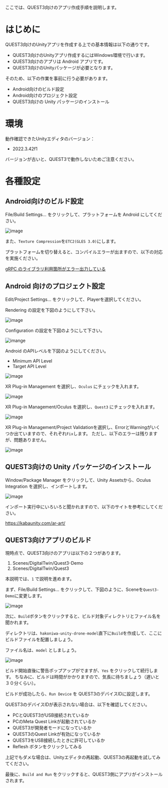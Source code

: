 ここでは、QUEST3向けのアプリ作成手順を説明します。

# はじめに

QUEST3向けのUnityアプリを作成する上での基本情報は以下の通りです。

- QUEST3向けのUnityアプリ作成するにはWindows環境で行います。
- QUEST3向けのアプリは Android アプリです。
- QUEST3向けのUnityパッケージが必要となります。

そのため、以下の作業を事前に行う必要があります。

- Android向けのビルド設定 
- Android向けのプロジェクト設定
- QUEST3向けの Unity パッケージのインストール

# 環境

動作確認できたUnityエディタのバージョン：

- 2022.3.42f1

バージョンが古いと、QUEST3で動作しないためご注意ください。

# 各種設定
## Android向けのビルド設定

File/Build Settings... をクリックして、プラットフォームを Android にしてください。

![image](./images/quest3/BuildSettings.png)

また、`Texture Compression`を`ETC2(GLES 3.0)`にします。

プラットフォームを切り替えると、コンパイルエラーが出ますので、以下の対応を実施ください。

[gRPC のライブラリ利用箇所がエラー出力している](https://github.com/toppers/hakoniwa-document/tree/main/troubleshooting/unity#grpc-%E3%81%AE%E3%83%A9%E3%82%A4%E3%83%96%E3%83%A9%E3%83%AA%E5%88%A9%E7%94%A8%E7%AE%87%E6%89%80%E3%81%8C%E3%82%A8%E3%83%A9%E3%83%BC%E5%87%BA%E5%8A%9B%E3%81%97%E3%81%A6%E3%81%84%E3%82%8B)

## Android 向けのプロジェクト設定

Edit/Project Settings... をクリックして、Playerを選択してください。

Rendering の設定を下図のようにして下さい。

![image](./images/quest3/Rendering.png)


Configuration の設定を下図のようにして下さい。

![imange](./images/quest3/Configuration.png)

Android のAPIレベルを下図のようにしてください。

- Minimum API Level
- Target API Level

![image](./images/quest3/APILevel.png)


XR Plug-in Management を選択し、`Oculus` にチェックを入れます。

![image](./images/quest3/XRPlugin.png)


XR Plug-in Management/Oculus を選択し、`Quest3` にチェックを入れます。

![image](./images/quest3/OculusQuest3.png)


XR Plug-in Management/Project Validationを選択し、ErrorとWarningがいくつか出ていますので、それぞれ`Fix`します。
ただし、以下のエラーは残りますが、問題ありません。

![image](./images/quest3/Validation.png)


## QUEST3向けの Unity パッケージのインストール

Window/Package Manager をクリックして、Unity Assetsから、Oculus Integration を選択し、インポートします。

![image](./images/quest3/OculusIntegration.png)

インポート実行中にいろいろと聞かれますので、以下のサイトを参考にしてください。

https://kabaunity.com/ar-art/


## QUEST3向けアプリのビルド

現時点で、QUEST3向けのアプリは以下の２つがあります。

1. Scenes/DigitalTwin/Quest3-Demo
2. Scenes/DigitalTwin/Quest3

本説明では、`1` で説明を進めます。

まず、File/Build Settings... をクリックして、下図のように、Sceneを`Quest3-Demo`に変更します。

![image](./images/quest3/BuildSettingApl.png)

次に、`Build`ボタンをクリックすると、ビルド対象ディレクトリとファイル名を聞かれます。

ディレクトリは、`hakoniwa-unity-drone-model`直下に`Build`を作成して、ここにビルドファイルを配置しましょう。

ファイル名は、`model` としましょう。

![image](./images/quest3/BuildFileName.png)


ビルド開始直後に警告ポップアップがでますが、`Yes` をクリックして続行します。
ちなみに、ビルドは時間がかかりますので、気長に待ちましょう（遅いと３０分くらい）。

ビルドが成功したら、`Run Device` を QUEST3のデバイスIDに設定します。

QUEST3のデバイスIDが表示されない場合は、以下を確認してください。

- PCとQUEST3がUSB接続されているか
- PCのMeta Quest Linkが起動されているか
- QUEST3が開発者モードになっているか
- QUEST3のQuest Linkが有効になっているか
- QUEST3をUSB接続したときに許可しているか
- Reflesh ボタンをクリックしてみる

上記でもダメな場合は、Unityエディタの再起動、QUEST3の再起動を試してみてください。

最後に、`Build and Run` をクリックすると、QUEST3側にアプリがインストールされます。

